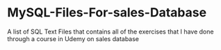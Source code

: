 # MySQL-Files-For-sales-Database
A list of SQL Text Files that contains all of the exercises that I have done through a course in Udemy on sales database 
